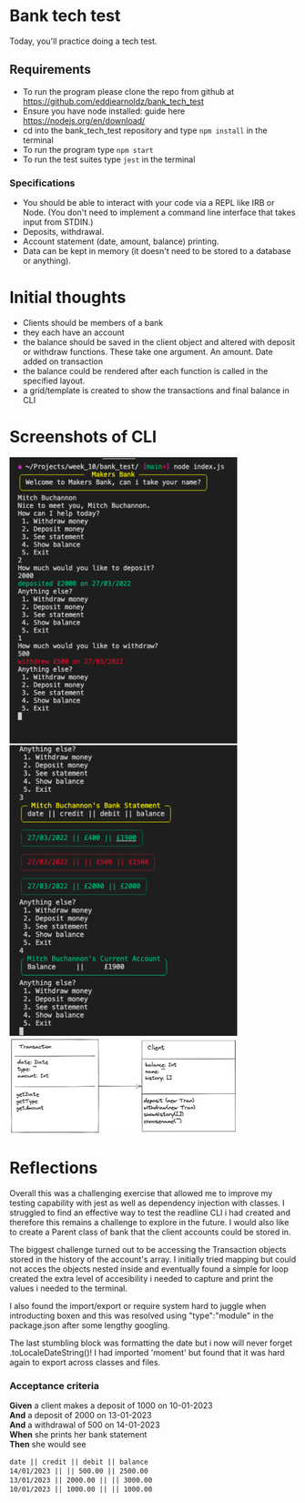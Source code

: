 # Bank tech test

Today, you'll practice doing a tech test.

## Requirements

- To run the program please clone the repo from github at https://github.com/eddiearnoldz/bank_tech_test
- Ensure you have node installed: guide here https://nodejs.org/en/download/
- cd into the bank_tech_test repository and type ```npm install``` in the terminal
- To run the program type ```npm start```
- To run the test suites type ```jest``` in the terminal

### Specifications

* You should be able to interact with your code via a REPL like IRB or Node.  (You don't need to implement a command line interface that takes input from STDIN.)
* Deposits, withdrawal.
* Account statement (date, amount, balance) printing.
* Data can be kept in memory (it doesn't need to be stored to a database or anything).

# Initial thoughts

- Clients should be members of a bank
- they each have an account
- the balance should be saved in the client object and altered with deposit or withdraw functions.    These take one argument. An amount. Date added on transaction
- the balance could be rendered after each function is called in the specified layout.
- a grid/template is created to show the transactions and final balance in CLI


# Screenshots of CLI

<img src="images/Screenshot 2022-03-27 at 16.07.18.png" alt="screen shot of CLI" width="400px"/>
<img src="images/Screenshot 2022-03-27 at 16.07.57.png" alt="screen shot of CLI" width="400px"/>
<img src="images/bank_tech_test_class_diagram.png" alt="class diagram" width="400px"/>

# Reflections

Overall this was a challenging exercise that allowed me to improve my testing capability with jest as well as dependency injection with classes. I struggled to find an effective way to test the readline CLI i had created and therefore this remains a challenge to explore in the future. I would also like to create a Parent class of bank that the client accounts could be stored in.

The biggest challenge turned out to be accessing the Transaction objects stored in the history of the account's array. I initially tried mapping but could not acces the objects nested inside and eventually found a simple for loop created the extra level of accesibility i needed to capture and print the values i needed to the terminal.

I also found the import/export or require system hard to juggle when introducting boxen and this was resolved using "type":"module" in the package.json after some lengthy googling.

The last stumbling block was formatting the date but i now will never forget .toLocaleDateString()! I had imported 'moment' but found that it was hard again to export across classes and files.


### Acceptance criteria

**Given** a client makes a deposit of 1000 on 10-01-2023  
**And** a deposit of 2000 on 13-01-2023  
**And** a withdrawal of 500 on 14-01-2023  
**When** she prints her bank statement  
**Then** she would see

```
date || credit || debit || balance
14/01/2023 || || 500.00 || 2500.00
13/01/2023 || 2000.00 || || 3000.00
10/01/2023 || 1000.00 || || 1000.00
```